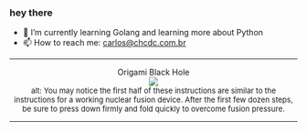 ### hey there 

- :seedling: I’m currently learning Golang and learning more about Python
- :mailbox: How to reach me: carlos@chcdc.com.br


---


<!-- xkcd -->
<p align="center">Origami Black Hole</br><img src=https://imgs.xkcd.com/comics/origami_black_hole.png></br><font size =2>alt: You may notice the first half of these instructions are similar to the instructions for a working nuclear fusion device. After the first few dozen steps, be sure to press down firmly and fold quickly to overcome fusion pressure.</br></font></p></table></p> 


<!-- xkcd -->
---
